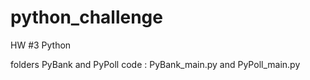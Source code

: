 # python_challenge
HW #3 Python 

folders PyBank and PyPoll
code : PyBank_main.py and PyPoll_main.py 

